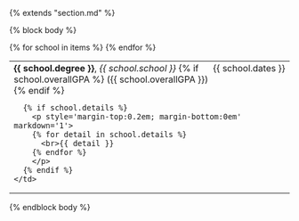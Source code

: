 {% extends "section.md" %}

{% block body %}

<table class="table table-hover">
{% for school in items %}
  <tr>
    <td>
      <div style="display: flex; justify-content: space-between; align-items: baseline;">
        <div>
          <strong>{{ school.degree }}</strong>, <i>{{ school.school }}</i>
          {% if school.overallGPA %}
            ({{ school.overallGPA }})
          {% endif %}
        </div>
        <div class="cvdate" style="white-space: nowrap;">{{ school.dates }}</div>
      </div>

      {% if school.details %}
        <p style='margin-top:0.2em; margin-bottom:0em' markdown='1'>
        {% for detail in school.details %}
          <br>{{ detail }}
        {% endfor %}
        </p>
      {% endif %}
    </td>
  </tr>
{% endfor %}
</table>

{% endblock body %}